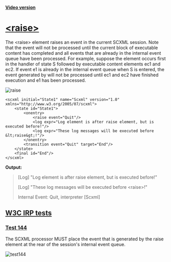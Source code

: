 **[Video version](https://youtu.be/H4cdRghJKvk)**

# [\<raise\>](https://www.w3.org/TR/scxml/#raise)

The \<raise\> element raises an event in the current SCXML session. Note that the event will not be processed until the current block of executable content has completed and all events that are already in the internal event queue have been processed. For example, suppose the <raise> element occurs first in the <onentry> handler of state S followed by executable content elements ec1 and ec2. If event e1 is already in the internal event queue when S is entered, the event generated by <raise> will not be processed until ec1 and ec2 have finished execution and e1 has been processed.

![raise](https://user-images.githubusercontent.com/18611095/28256788-3cf2d1a0-6ace-11e7-86b0-fdef7ef7396f.png)

```
<scxml initial="State1" name="Scxml" version="1.0" xmlns="http://www.w3.org/2005/07/scxml">
	<state id="State1">
		<onentry>
			<raise event="Quit"/>
			<log expr="Log element is after raise element, but is executed before!"/>
			<log expr="These log messages will be executed before &lt;raise&gt;!"/>
		</onentry>
		<transition event="Quit" target="End"/>
	</state>
	<final id="End"/>
</scxml>
```

**Output:**
> [Log] "Log element is after raise element, but is executed before!"
>
> [Log] "These log messages will be executed before \<raise\>!"
>
> Internal Event: Quit, interpreter [Scxml]

## [W3C IRP tests](https://www.w3.org/Voice/2013/scxml-irp)

### [Test 144](https://www.w3.org/Voice/2013/scxml-irp/144/test144.txml)
The SCXML processor MUST place the event that is generated by the raise element at the rear of the session's internal event queue.

![test144](https://user-images.githubusercontent.com/18611095/28813881-cfd79268-76a3-11e7-88bb-126ee63693ba.png)
